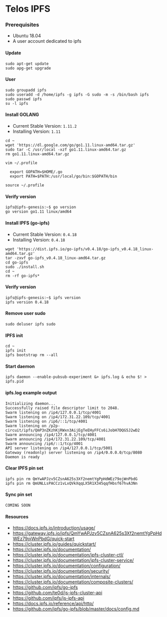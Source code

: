 # Telos IPFS

### Prerequisites
 - Ubuntu 18.04
 - A user account dedicated to ipfs

#### Update
```
sudo apt-get update
sudo apg-get upgrade
```

#### User
```
sudo groupadd ipfs
sudo useradd -d /home/ipfs -g ipfs -G sudo -m -s /bin/bash ipfs
sudo passwd ipfs
su -l ipfs
```

#### Install GOLANG
- Current Stable Version: `1.11.2`
- Installing Version: `1.11`

```
cd ~
wget 'https://dl.google.com/go/go1.11.linux-amd64.tar.gz'
sudo tar -C /usr/local -xzf go1.11.linux-amd64.tar.gz
rm go1.11.linux-amd64.tar.gz
```
`vim ~/.profile`
```
  export GOPATH=$HOME/.go
  export PATH=$PATH:/usr/local/go/bin:$GOPATH/bin
```
`source ~/.profile`

#### Verify version
```
ipfs@ipfs-genesis:~$ go version
go version go1.11 linux/amd64
```

#### Install IPFS (go-ipfs)
- Current Stable Version: `0.4.18`
- Installing Version: `0.4.18`

```
wget 'https://dist.ipfs.io/go-ipfs/v0.4.18/go-ipfs_v0.4.18_linux-amd64.tar.gz'
tar -zxvf go-ipfs_v0.4.18_linux-amd64.tar.gz
cd go-ipfs
sudo ./install.sh
cd ~
rm -rf go-ipfs*
```
#### Verify version
```
ipfs@ipfs-genesis:~$ ipfs version
ipfs version 0.4.18
```


#### Remove user sudo
`sudo deluser ipfs sudo`

#### IPFS init
```
cd ~
ipfs init
ipfs bootstrap rm --all
```

#### Start daemon
```
ipfs daemon --enable-pubsub-experiment &> ipfs.log & echo $! > ipfs.pid
```

#### ipfs.log example output
```
Initializing daemon...
Successfully raised file descriptor limit to 2048.
Swarm listening on /ip4/127.0.0.1/tcp/4001
Swarm listening on /ip4/172.31.22.109/tcp/4001
Swarm listening on /ip6/::1/tcp/4001
Swarm listening on /p2p-circuit/ipfs/QmP3nZKzhKjRWxn3AijEgTeEHyFFCs6iJobH7DQG5J2wD2
Swarm announcing /ip4/127.0.0.1/tcp/4001
Swarm announcing /ip4/172.31.22.109/tcp/4001
Swarm announcing /ip6/::1/tcp/4001
API server listening on /ip4/127.0.0.1/tcp/5001
Gateway (readonly) server listening on /ip4/0.0.0.0/tcp/8080
Daemon is ready
```

#### Clear IPFS pin set
```
ipfs pin rm QmYwAPJzv5CZsnA625s3Xf2nemtYgPpHdWEz79ojWnPbdG
ipfs pin rm QmUNLLsPACCz1vLxQVkXqqLX5R1X345qqfHbsf67hvA3Nn
```

#### Sync pin set
`COMING SOON`

#### Resources
 - https://docs.ipfs.io/introduction/usage/
 - https://gateway.ipfs.io/ipfs/QmYwAPJzv5CZsnA625s3Xf2nemtYgPpHdWEz79ojWnPbdG/quick-start
 - https://cluster.ipfs.io/guides/quickstart/
 - https://cluster.ipfs.io/documentation/
 - https://cluster.ipfs.io/documentation/ipfs-cluster-ctl/
 - https://cluster.ipfs.io/documentation/ipfs-cluster-service/
 - https://cluster.ipfs.io/documentation/configuration/
 - https://cluster.ipfs.io/documentation/security/
 - https://cluster.ipfs.io/documentation/internals/
 - https://cluster.ipfs.io/documentation/composite-clusters/
 - https://github.com/ipfs/go-ipfs
 - https://github.com/te0d/js-ipfs-cluster-api
 - https://github.com/ipfs/js-ipfs-api
 - https://docs.ipfs.io/reference/api/http/
 - https://github.com/ipfs/go-ipfs/blob/master/docs/config.md
